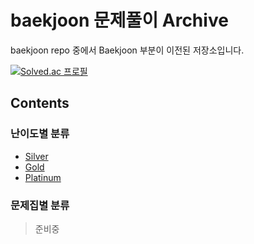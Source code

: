# baekjoon 문제풀이 Archive

baekjoon repo 중에서 Baekjoon 부분이 이전된 저장소입니다.

[![Solved.ac 프로필](http://mazassumnida.wtf/api/v2/generate_badge?boj=swj0515)](https://solved.ac/swj0515)

## Contents

### 난이도별 분류

- [Silver](https://github.com/ss-won/baekjoon/tree/master/Baekjoon/Silver)
- [Gold](https://github.com/ss-won/baekjoon/tree/master/Baekjoon/Gold)
- [Platinum](https://github.com/ss-won/baekjoon/tree/master/Baekjoon/Platinum)

### 문제집별 분류

> 준비중

